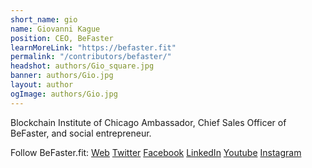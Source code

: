 ```yaml
---
short_name: gio
name: Giovanni Kague
position: CEO, BeFaster
learnMoreLink: "https://befaster.fit"
permalink: "/contributors/befaster/"
headshot: authors/Gio_square.jpg
banner: authors/Gio.jpg
layout: author
ogImage: authors/Gio.jpg
---
```

Blockchain Institute of Chicago Ambassador, Chief Sales Officer of BeFaster, and social entrepreneur. 

Follow BeFaster.fit: <a href="https://www.befaster.fit">Web</a> <a href="https://twitter.com/befasterfit">Twitter</a> <a href="https://facebook.com/befaster.fit">Facebook</a> <a href="https://www.linkedin.com/company/befasterfit/">LinkedIn</a> <a href="https://www.youtube.com/channel/UCcu7CGLWze1vCwnXpzExwJA">Youtube</a> <a href="https://www.instagram.com/befaster.fit/">Instagram</a>

